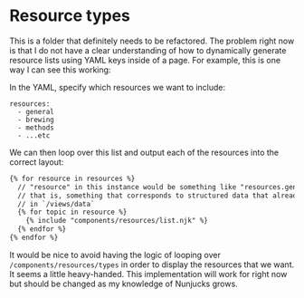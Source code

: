 # Resource types

This is a folder that definitely needs to be refactored. The problem right now is that I do not have a clear understanding of how to dynamically generate resource lists using YAML keys inside of a page. For example, this is one way I can see this working:

In the YAML, specify which resources we want to include:

```
resources:
  - general
  - brewing
  - methods
  - ...etc
```

We can then loop over this list and output each of the resources into the correct layout:

```html
{% for resource in resources %}
  // "resource" in this instance would be something like "resources.general"
  // that is, something that corresponds to structured data that already exists
  // in `/views/data`
  {% for topic in resource %}
    {% include "components/resources/list.njk" %}
  {% endfor %}
{% endfor %}

```

It would be nice to avoid having the logic of looping over `/components/resources/types` in order to display the resources that we want. It seems a little heavy-handed. This implementation will work for right now but should be changed as my knowledge of Nunjucks grows. 
